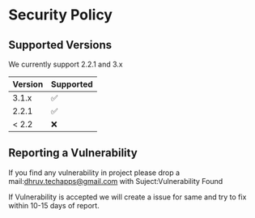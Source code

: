 # Security Policy

## Supported Versions

We currently support 2.2.1 and 3.x

| Version | Supported          |
| ------- | ------------------ |
| 3.1.x   | :white_check_mark: |
| 2.2.1   | :white_check_mark: |
| < 2.2   | :x:                |

## Reporting a Vulnerability

If you find any vulnerability in project please drop a mail:dhruv.techapps@gmail.com with Suject:Vulnerability Found

If Vulnerability is accepted we will create a issue for same and try to fix within 10-15 days of report.
